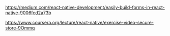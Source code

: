 https://medium.com/react-native-development/easily-build-forms-in-react-native-9006fcd2a73b

https://www.coursera.org/lecture/react-native/exercise-video-secure-store-9Ommq
